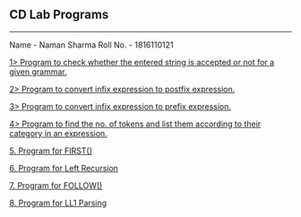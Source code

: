 ## CD Lab Programs
<hr>
Name - Naman Sharma
Roll No. - 1816110121

[1> Program to check whether the entered string is accepted or not for a given grammar.](https://github.com/namanpy/CD-Programs/blob/main/Program1.c)

[2> Program to convert infix expression to postfix expression.](https://github.com/namanpy/CD-Programs/blob/main/Program2.c)

[3> Program to convert infix expression to prefix expression.](https://github.com/namanpy/CD-Programs/blob/main/Program3.c)

[4> Program to find the no. of tokens and list them according to their category in an expression.](https://github.com/namanpy/CD-Programs/blob/main/Program4.c)

[5. Program for FIRST() ](https://github.com/namanpy/CD-Programs/blob/main/Program5.c)

[6. Program for Left Recursion](https://github.com/namanpy/CD-Programs/blob/main/Program6.c)

[7. Program for FOLLOW() ](https://github.com/namanpy/CD-Programs/blob/main/Follow.c)

[8. Program for LL1 Parsing](https://github.com/namanpy/CD-Programs/blob/main/LL1Parsing.c)
